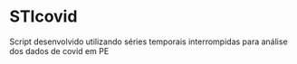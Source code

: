 # STIcovid
Script desenvolvido utilizando séries temporais interrompidas para análise dos dados de covid em PE
